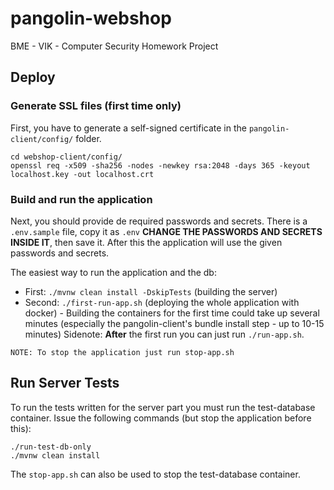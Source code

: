 # pangolin-webshop
BME - VIK - Computer Security Homework Project

## Deploy
### Generate SSL files (first time only)
First, you have to generate a self-signed certificate in the `pangolin-client/config/` folder.
```
cd webshop-client/config/
openssl req -x509 -sha256 -nodes -newkey rsa:2048 -days 365 -keyout localhost.key -out localhost.crt
```
### Build and run the application
Next, you should provide de required passwords and secrets. There is a `.env.sample` file, copy it as `.env` **CHANGE THE PASSWORDS AND SECRETS INSIDE IT**, then save it. After this the application will use the given passwords and secrets.

The easiest way to run the application and the db:
* First: `./mvnw clean install -DskipTests` (building the server)
* Second: `./first-run-app.sh` (deploying the whole application with docker) - Building the containers for the first time could take up several minutes (especially the pangolin-client's bundle install step - up to 10-15 minutes)
Sidenote: **After** the first run you can just run `./run-app.sh`.

`NOTE: To stop the application just run stop-app.sh`

## Run Server Tests
To run the tests written for the server part you must run the test-database container. Issue the following commands (but stop the application before this):

```
./run-test-db-only
./mvnw clean install
```
The `stop-app.sh` can also be used to stop the test-database container.
